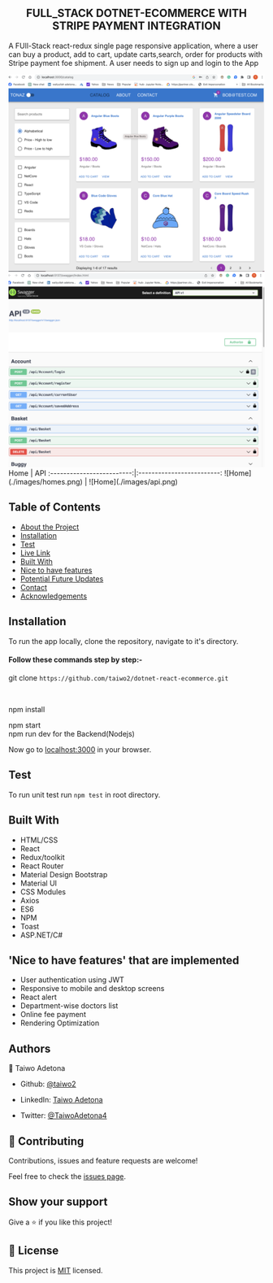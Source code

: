 
  <h2 align="center">FULL_STACK DOTNET-ECOMMERCE WITH STRIPE PAYMENT INTEGRATION</h2>
  <p>A FUll-Stack react-redux single page responsive application, where a user can buy a product, add to cart, update carts,search, order for products with  Stripe payment foe shipment. A user needs to sign up and login to the App</p>

<img class=mobile-image src="./images/home.png" />
<img class=mobile-image src="./images/api.png" />
          Home             |           API
:-------------------------:|:-------------------------:
![Home](./images/homes.png)  |  ![Home](./images/api.png)




<!-- TABLE OF CONTENTS -->
## Table of Contents

* [About the Project](#about-the-project)
* [Installation](#installation)
* [Test](#test)
* [Live Link](#Live-Link)
* [Built With](#built-with)
* [Nice to have features](#nice-to-have-features)
* [Potential Future Updates](#potential-future-updates)
* [Contact](#authors)
* [Acknowledgements](#acknowledgments)


<!-- INSTALLATION -->

## Installation

To run the app locally, clone the repository, navigate to it's directory.

#### Follow these commands step by step:-


git clone `https://github.com/taiwo2/dotnet-react-ecommerce.git`<br>

<br>

npm install <br>

npm start <br>
 npm run dev for the Backend(Nodejs)<br>

Now go to [localhost:3000](http://localhost:5137/index.html) in your browser.


<!-- Test -->

## Test

To run unit test run `npm test` in root directory.

<!-- BUILD WITH -->

## Built With

- HTML/CSS
- React
- Redux/toolkit
- React Router
- Material Design Bootstrap
- Material UI
- CSS Modules
- Axios
- ES6
- NPM
- Toast
- ASP.NET/C#



<!-- Nice to have features -->

## 'Nice to have features' that are implemented
- User authentication using JWT
- Responsive to mobile and desktop screens
- React alert
- Department-wise doctors list
- Online fee payment
- Rendering Optimization

<!-- CONTACT -->
## Authors
👤 Taiwo Adetona

- Github: [@taiwo2](https://github.com/taiwo2)

- LinkedIn: [Taiwo Adetona](https://www.linkedin.com/in/taiwo-adetona/)

- Twitter: [@TaiwoAdetona4](https://twitter.com/TaiwoAdetona4/)

<!-- acknowledgments -->

## 🤝 Contributing

Contributions, issues and feature requests are welcome!

Feel free to check the [issues page](issues/).


## Show your support

Give a ⭐️ if you like this project!

## 📝 License

This project is [MIT](https://opensource.org/licenses/MIT) licensed.